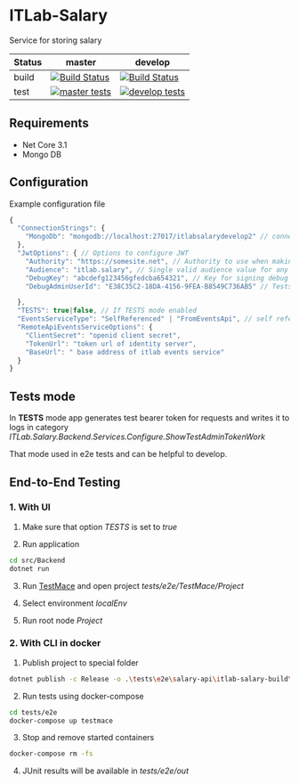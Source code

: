 # ITLab-Salary
Service for storing salary

Status | master | develop
---|---|---
build | [![Build Status](https://dev.azure.com/rtuitlab/RTU%20IT%20Lab/_apis/build/status/ITLab-Salary?branchName=master)](https://dev.azure.com/rtuitlab/RTU%20IT%20Lab/_build/latest?definitionId=88&branchName=master) | [![Build Status](https://dev.azure.com/rtuitlab/RTU%20IT%20Lab/_apis/build/status/ITLab-Salary?branchName=develop)](https://dev.azure.com/rtuitlab/RTU%20IT%20Lab/_build/latest?definitionId=88&branchName=develop)
test | [![master tests](https://img.shields.io/azure-devops/tests/RTUITLab/RTU%20IT%20Lab/88/master?label=%20&style=plastic)](https://dev.azure.com/rtuitlab/RTU%20IT%20Lab/_build/latest?definitionId=88&branchName=master) | [![develop tests](https://img.shields.io/azure-devops/tests/RTUITLab/RTU%20IT%20Lab/88/develop?label=%20&style=plastic)](https://dev.azure.com/rtuitlab/RTU%20IT%20Lab/_build/latest?definitionId=88&branchName=develop)

## Requirements

* Net Core 3.1
* Mongo DB

## Configuration

Example configuration file

```js
{
  "ConnectionStrings": {
    "MongoDb": "mongodb://localhost:27017/itlabsalarydevelop2" // connection string to mongodb
  },
  "JwtOptions": { // Options to configure JWT
    "Authority": "https://somesite.net", // Authority to use when making OpenIdConnect calls.
    "Audience": "itlab.salary", // Single valid audience value for any received OpenIdConnect token
    "DebugKey": "abcdefg123456gfedcba654321", // Key for signing debug tokens
    "DebugAdminUserId": "E38C35C2-18DA-4156-9FEA-B8549C736AB5" // Tests admin user id (GUID)

  },
  "TESTS": true|false, // If TESTS mode enabled
  "EventsServiceType": "SelfReferenced" | "FromEventsApi", // self referenced - try to get needed info from internal db, from events api - send request to events service
  "RemoteApiEventsServiceOptions": {
    "ClientSecret": "openid client secret",
    "TokenUrl": "token url of identity server",
    "BaseUrl": " base address of itlab events service"
  }
}
```

## Tests mode

In **TESTS** mode app generates test bearer token for requests and writes it to logs in category _ITLab.Salary.Backend.Services.Configure.ShowTestAdminTokenWork_

That mode used in e2e tests and can be helpful to develop.

## End-to-End Testing

### 1. With UI

1. Make sure that option _TESTS_ is set to _true_

2. Run application

```bash
cd src/Backend
dotnet run
```

3. Run [TestMace](https://testmace.com/) and open project _tests/e2e/TestMace/Project_

4. Select environment _localEnv_

5. Run root node _Project_

### 2. With CLI in docker

1. Publish project to special folder

```bash
dotnet publish -c Release -o .\tests\e2e\salary-api\itlab-salary-build\ .\src\Backend\Backend.csproj
```

2. Run tests using docker-compose

```bash
cd tests/e2e
docker-compose up testmace
```

3. Stop and remove started containers

```bash
docker-compose rm -fs
```

4. JUnit results will be available in _tests/e2e/out_
